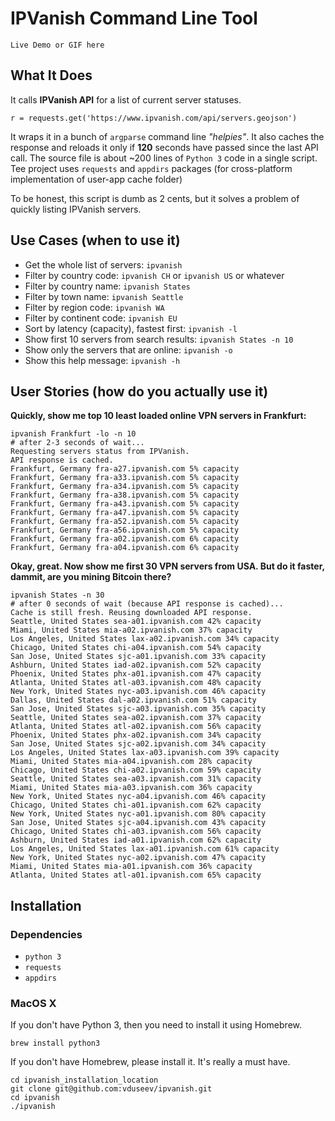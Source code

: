 # IPVanish Command Line Tool

`Live Demo or GIF here`

## What It Does
It calls **IPVanish API** for a list of current server statuses.
```
r = requests.get('https://www.ipvanish.com/api/servers.geojson')
```
It wraps it in a bunch of `argparse` command line *"helpies"*.
It also caches the response and reloads it only if **120** seconds have passed since the last API call.
The source file is about ~200 lines of `Python 3` code in a single script.
Tee project uses `requests` and `appdirs` packages
(for cross-platform implementation of user-app cache folder)

To be honest, this script is dumb as 2 cents,
but it solves a problem of quickly listing IPVanish servers.

## Use Cases (when to use it)
* Get the whole list of servers: `ipvanish`
* Filter by country code: `ipvanish CH` or `ipvanish US` or whatever
* Filter by country name: `ipvanish States`
* Filter by town name: `ipvanish Seattle`
* Filter by region code: `ipvanish WA`
* Filter by continent code: `ipvanish EU`
* Sort by latency (capacity), fastest first: `ipvanish -l`
* Show first 10 servers from search results: `ipvanish States -n 10`
* Show only the servers that are online: `ipvanish -o`
* Show this help message: `ipvanish -h`

## User Stories (how do you actually use it)
__Quickly, show me top 10 least loaded online VPN servers in Frankfurt:__
```
ipvanish Frankfurt -lo -n 10
# after 2-3 seconds of wait...
Requesting servers status from IPVanish.
API response is cached.
Frankfurt, Germany fra-a27.ipvanish.com 5% capacity
Frankfurt, Germany fra-a33.ipvanish.com 5% capacity
Frankfurt, Germany fra-a34.ipvanish.com 5% capacity
Frankfurt, Germany fra-a38.ipvanish.com 5% capacity
Frankfurt, Germany fra-a43.ipvanish.com 5% capacity
Frankfurt, Germany fra-a47.ipvanish.com 5% capacity
Frankfurt, Germany fra-a52.ipvanish.com 5% capacity
Frankfurt, Germany fra-a56.ipvanish.com 5% capacity
Frankfurt, Germany fra-a02.ipvanish.com 6% capacity
Frankfurt, Germany fra-a04.ipvanish.com 6% capacity
```

__Okay, great. Now show me first 30 VPN servers from USA. But do it faster,
dammit, are you mining Bitcoin there?__
```
ipvanish States -n 30
# after 0 seconds of wait (because API response is cached)...
Cache is still fresh. Reusing downloaded API response.
Seattle, United States sea-a01.ipvanish.com 42% capacity
Miami, United States mia-a02.ipvanish.com 37% capacity
Los Angeles, United States lax-a02.ipvanish.com 34% capacity
Chicago, United States chi-a04.ipvanish.com 54% capacity
San Jose, United States sjc-a01.ipvanish.com 33% capacity
Ashburn, United States iad-a02.ipvanish.com 52% capacity
Phoenix, United States phx-a01.ipvanish.com 47% capacity
Atlanta, United States atl-a03.ipvanish.com 48% capacity
New York, United States nyc-a03.ipvanish.com 46% capacity
Dallas, United States dal-a02.ipvanish.com 51% capacity
San Jose, United States sjc-a03.ipvanish.com 35% capacity
Seattle, United States sea-a02.ipvanish.com 37% capacity
Atlanta, United States atl-a02.ipvanish.com 56% capacity
Phoenix, United States phx-a02.ipvanish.com 34% capacity
San Jose, United States sjc-a02.ipvanish.com 34% capacity
Los Angeles, United States lax-a03.ipvanish.com 39% capacity
Miami, United States mia-a04.ipvanish.com 28% capacity
Chicago, United States chi-a02.ipvanish.com 59% capacity
Seattle, United States sea-a03.ipvanish.com 31% capacity
Miami, United States mia-a03.ipvanish.com 36% capacity
New York, United States nyc-a04.ipvanish.com 46% capacity
Chicago, United States chi-a01.ipvanish.com 62% capacity
New York, United States nyc-a01.ipvanish.com 80% capacity
San Jose, United States sjc-a04.ipvanish.com 43% capacity
Chicago, United States chi-a03.ipvanish.com 56% capacity
Ashburn, United States iad-a01.ipvanish.com 62% capacity
Los Angeles, United States lax-a01.ipvanish.com 61% capacity
New York, United States nyc-a02.ipvanish.com 47% capacity
Miami, United States mia-a01.ipvanish.com 36% capacity
Atlanta, United States atl-a01.ipvanish.com 65% capacity
```

## Installation

### Dependencies
* `python 3`
* `requests`
* `appdirs`

### MacOS X
If you don't have Python 3, then you need to install it using Homebrew.
```
brew install python3
```
If you don't have Homebrew, please install it. It's really a must have.
```
cd ipvanish_installation_location
git clone git@github.com:vduseev/ipvanish.git
cd ipvanish
./ipvanish
```
